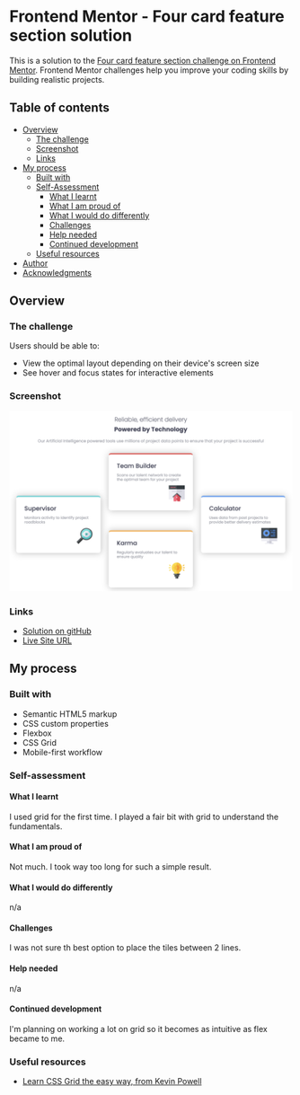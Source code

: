 # Frontend Mentor - Four card feature section solution

This is a solution to the [Four card feature section challenge on Frontend Mentor](https://www.frontendmentor.io/challenges/four-card-feature-section-weK1eFYK). Frontend Mentor challenges help you improve your coding skills by building realistic projects.

## Table of contents

- [Overview](#overview)
  - [The challenge](#the-challenge)
  - [Screenshot](#screenshot)
  - [Links](#links)
- [My process](#my-process)
  - [Built with](#built-with)
  - [Self-Assessment](#Self-assessment)
    - [What I learnt](#What-I-learnt)
    - [What I am proud of](#What-I-am-proud-of)
    - [What I would do differently](#What-I-would-do-differently)
    - [Challenges](#Challenges)
    - [Help needed](#Help-needed)
    - [Continued development](#continued-development)
  - [Useful resources](#useful-resources)
- [Author](#author)
- [Acknowledgments](#acknowledgments)

## Overview

### The challenge

Users should be able to:

- View the optimal layout depending on their device's screen size
- See hover and focus states for interactive elements

### Screenshot

![My solutiopn](./images/solution.png)

### Links

- [Solution on gitHub](https://github.com/RalphPastel972/Four-card-feature-section)
- [Live Site URL](https://ralphpastel972.github.io/Four-card-feature-section/)

## My process

### Built with

- Semantic HTML5 markup
- CSS custom properties
- Flexbox
- CSS Grid
- Mobile-first workflow

### Self-assessment

#### What I learnt

I used grid for the first time.
I played a fair bit with grid to understand the fundamentals.

#### What I am proud of

Not much. I took way too long for such a simple result.

#### What I would do differently

n/a

#### Challenges

I was not sure th best option to place the tiles between 2 lines.

#### Help needed

n/a

#### Continued development

I'm planning on working a lot on grid so it becomes as intuitive as flex became to me.

### Useful resources

- [Learn CSS Grid the easy way, from Kevin Powell](https://youtu.be/rg7Fvvl3taU?si=nVEpMAS809iC7sNa)
